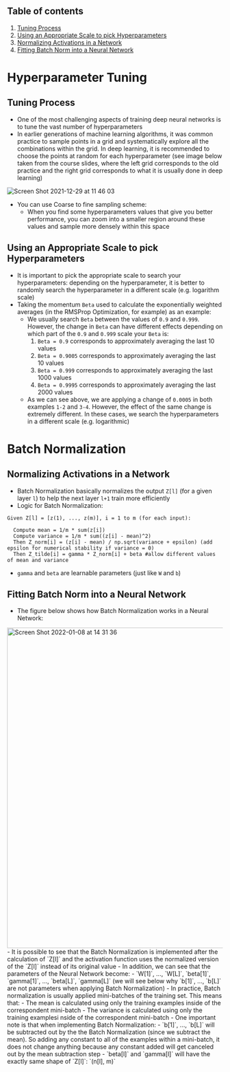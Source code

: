 ## Table of contents
1. [Tuning Process](#tuning_process)
2. [Using an Appropriate Scale to pick Hyperparameters](#appropriate_scale)
3. [Normalizing Activations in a Network](#normalizing_activations)
4. [Fitting Batch Norm into a Neural Network](#fitting_batch_norm)


# Hyperparameter Tuning 
## Tuning Process <a name="tuning_process"></a>
- One of the most challenging aspects of training deep neural networks is to tune the vast number of hyperparameters
- In earlier generations of machine learning algorithms, it was common practice to sample points in a grid and systematically explore all the combinations within the grid. In deep learning, it is recommended to choose the points at random for each hyperparameter (see image below taken from the course slides, where the left grid corresponds to the old practice and the right grid corresponds to what it is usually done in deep learning)

![Screen Shot 2021-12-29 at 11 46 03](https://user-images.githubusercontent.com/36196866/147673973-a5752fd9-d208-4937-9b05-23413b4f45a3.png)

- You can use Coarse to fine sampling scheme:
  - When you find some hyperparameters values that give you better performance, you can zoom into a smaller region around these values and sample more densely within this space


## Using an Appropriate Scale to pick Hyperparameters <a name="appropriate_scale"></a>
- It is important to pick the appropriate scale to search your hyperparameters: depending on the hyperparameter, it is better to randomly search the hyperparameter in a different scale (e.g. logarithm scale)
- Taking the momentum `Beta` used to calculate the exponentially weighted averages (in the RMSProp Optimization, for example) as an example:
  - We usually search `Beta` between the values of `0.9` and `0.999`. However, the change in `Beta` can have different effects depending on which part of the `0.9` and `0.999` scale your `Beta` is:
    1. `Beta = 0.9` corresponds to approximately averaging the last 10 values
    2. `Beta = 0.9005` corresponds to approximately averaging the last 10 values
    3. `Beta = 0.999` corresponds to approximately averaging the last 1000 values
    4. `Beta = 0.9995` corresponds to approximately averaging the last 2000 values
  - As we can see above, we are applying a change of `0.0005` in both examples `1-2` and `3-4`. However, the effect of the same change is extremely different. In these cases, we search the hyperparameters in a different scale (e.g. logarithmic)


# Batch Normalization
## Normalizing Activations in a Network <a name="normalizing_activations"></a>
- Batch Normalization basically normalizes the output `Z[l]` (for a given layer `l`) to help the next layer `l+1` train more efficiently
- Logic for Batch Normalization:
```
Given Z[l] = [z(1), ..., z(m)], i = 1 to m (for each input):

  Compute mean = 1/m * sum(z[i])
  Compute variance = 1/m * sum((z[i] - mean)^2)
  Then Z_norm[i] = (z[i] - mean) / np.sqrt(variance + epsilon) (add epsilon for numerical stability if variance = 0)
  Then Z_tilde[i] = gamma * Z_norm[i] + beta #allow different values of mean and variance
```
- `gamma` and `beta` are learnable parameters (just like `W` and `b`)

## Fitting Batch Norm into a Neural Network <a name="fitting_batch_norm"></a>
- The figure below shows how Batch Normalization works in a Neural Network:
<img width="746" alt="Screen Shot 2022-01-08 at 14 31 36" src="https://user-images.githubusercontent.com/36196866/148653842-6f47fe12-42b1-4e5c-ba31-3cc8fc3e6e87.png">
- It is possible to see that the Batch Normalization is implemented after the calculation of `Z[l]` and the activation function uses the normalized version of the `Z[l]` instead of its original value
- In addition, we can see that the parameters of the Neural Network become:
  - `W[1]`, ..., `W[L]`, `beta[1]`, `gamma[1]`, ..., `beta[L]`, `gamma[L]` (we will see below why `b[1]`, ..., `b[L]` are not parameters when applying Batch Normalization)
- In practice, Batch normalization is usually applied mini-batches of the training set. This means that:
  - The mean is calculated using only the training examples inside of the correspondent mini-batch
  - The variance is calculated using only the training examplesi nside of the correspondent mini-batch
- One important note is that when implementing Batch Normalization:
  - `b[1]`, ..., `b[L]` will be subtracted out by the the Batch Normalization (since we subtract the mean). So adding any constant to all of the examples within a mini-batch, it does not change anything because any constant added will get canceled out by the mean subtraction step
- `beta[l]` and `gamma[l]` will have the exactly same shape of `Z[l]`: `(n[l], m)`
